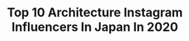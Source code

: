 ---
title: Top 10 Architecture Instagram Influencers In Japan In 2020
description: >-
  Find top architecture Instagram influencers in Japan in 2020. Most popular hashtags: #architecture #sky #japan #archi.
platform: Instagram
hits: 56
text_top: Identify the most popular Instagram accounts on inBeat.
text_bottom: Our database holds 56 Instagram influencers like this in Japan for you to connect with.
profiles:
  - username: "harutin2"
    fullname: >-
      Harumi
    bio: >-
      Tokyo  iPhone only #monochrome #minimal #shadows #architecture
    location: "Japan"
    followers: 40554
    engagement: 291
    commentsToLikes: 0.072090
    id: ck5bxkasnnw450i11it7labru
    verified: false
    hashtags: "#shotoniphone, #tg, #shoton, #stayhome"
  - username: "lynn119"
    fullname: >-
      Lynn
    bio: >-
      "Life is Architecture and Architecture is the mirror of Life." I. M. Pei
    location: "Japan"
    followers: 28127
    engagement: 235
    commentsToLikes: 0.185142
    id: ckaozkxs7mbwy0i7859es3iu0
    verified: false
    hashtags: "#arkiromantix, #arquitecturamx, #rustlord, #tp"
  - username: "01hi_ji21"
    fullname: >-
      ヒ ジ ( ＨＩＪＩ) / Tokyo 🇯🇵
    bio: >-
      📍　Tokyo , Japan (21) 📩　Collab,Work,Purchase & Tourist ☞ DM 📸　street,nature,architecture,portrait Mod: @focusjp_ / #focusjp
    location: "Japan"
    followers: 12100
    engagement: 2987
    commentsToLikes: 0.015780
    id: ck9wd5doje4v70j78qwmivqqi
    verified: false
    hashtags: ""
  - username: "seven85654"
    fullname: >-
      SEVEN
    bio: >-
      Minecraft Builder | Specialized in Japanese-style architecture| From Japan | Default texture Thank you for following me!! ▼My Youtube ch
    location: "Japan"
    followers: 22045
    engagement: 1086
    commentsToLikes: 0.003804
    id: ck13aqdbnrnjq0i19wmlvok8n
    verified: false
    hashtags: "#minecraftcity, #minecraftarchitecture, #minecraftpe, #minecraft"
  - username: "benrich__"
    fullname: >-
      Ben Richards 📍Tokyo
    bio: >-
      🇯🇵 Stories from Japan and beyond 📸 Travel | Architecture | Blogs 📍 Based in Tokyo 👇🏻 Print shop now open!
    location: "Japan"
    followers: 7022
    engagement: 906
    commentsToLikes: 0.030498
    id: ck6uaj6ul3v1t0j71gwgyi3u4
    verified: false
    hashtags: "#suitcasetravels, #worldmentalhealthday"
  - username: "japantravelphoto"
    fullname: >-
      Japan Travel Photo
    bio: >-
      Scenery🗻 Architecture🏯 Festival🌸 Portrait👨‍👩‍👧‍👦 and Lifestyle🚵 photos from travelers🚞🗾. To share Photo/Video, please #japantravelphoto 🙇💐.
    location: "Japan"
    followers: 63372
    engagement: 566
    commentsToLikes: 0.003556
    id: ck8t4zg7b8c950j78c9woocz7
    verified: false
    hashtags: "#castle, #canal, #classic, #architecture"
  - username: "petestew"
    fullname: >-
      Peter Stewart
    bio: >-
      Architecture & Cityscape photographer in Asia Currently in Hoi An, Vietnam Fine Art Prints for sale at link below
    location: "Japan"
    followers: 21454
    engagement: 326
    commentsToLikes: 0.019290
    id: ck601jcpdfljt0i14ruzyqlhg
    verified: false
    hashtags: "#hongkonginsta, #visualhongkong, #hongkongphotography, #unknownperspectives"
  - username: "redtank2013"
    fullname: >-
      yumi🐤🐦🐧
    bio: >-
      Love Art,Architecture,Photo,Travel,Cat,Cafe,Museum. Tokyo⇒Nagoya City, Aichi,Japan.
    location: "Japan"
    followers: 5123
    engagement: 648
    commentsToLikes: 0.003617
    id: ckapbnv9a0mlc0i78cqvbqpx3
    verified: false
    hashtags: "#kyoto, #museum, #toyota, #art"
  - username: "sajilo_kayo"
    fullname: >-
      kayoko kawai
    bio: >-
      Kichijoji → SajiloC. ShivaC. HarmoniaS. SuryaS. / Nishiogi → S.Clove / Karuizawa → S.C.forest S.C.Linden AtelierSajilo / Architecture design / & Nepal
    location: "Japan"
    followers: 22967
    engagement: 231
    commentsToLikes: 0.003130
    id: ck139utsan83c0i19ref4fgh2
    verified: false
    hashtags: "#greencurtain, #sajilocafeforest, #harmoniasajilo, #ageratum"
  - username: "veronang"
    fullname: >-
      @Veronang | Singapore
    bio: >-
      Mod for @lookingup_architecture @bnw_greatshots @skyscraping_magic
    location: "Japan"
    followers: 87892
    engagement: 149
    commentsToLikes: 0.137343
    id: ck14kk8m4px3p0i19fglmowzi
    verified: false
    hashtags: "#loves, #bnwmood, #designboom, #somewheremagazine"
---